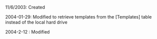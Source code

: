 11/6/2003:  Created    2004-01-29: Modified to retrieve templates from the [Templates] table instead of the local hard drive    2004-2-12 : Modified